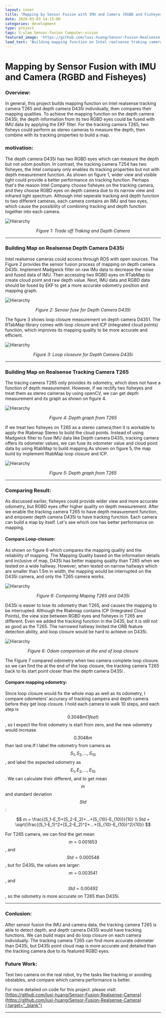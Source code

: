 ```yaml
---
layout: inner
title: 'Mapping by Sensor Fusion with IMU and Camera (RGBD and Fisheyes)'
date: 2020-03-03 14:15:00
categories: development
type: project
tags: V-slam Sensor-fusion Computer-vision
featured_image: 'https://github.com/luxi-huang/Sensor-Fusion-Realsense-Camera/blob/master/img/ezgif.com-crop.gif?raw=true'
lead_text: 'Building mapping function on Intel realsense traking camera T265 and depth camera D435i individually, then compare their mapping qualities.'
---
```



<!-- https://github.com/luxi-huang/Sensor-Fusion-Realsense-Camera/blob/master/img/mapping.png?raw=true' -->

# Mapping by Sensor Fusion with IMU and Camera (RGBD and Fisheyes)


### Overview:
<!-- This is my MSc Thesis / University of Edinburgh[^1][^2]. Here is a short video: -->
In general, this project builds mapping function on Intel realsense tracking camera T265 and depth camera D435i individually, then compares their mapping qualities. To achieve the mapping function on the depth camera D435i, the depth information from its two RGBD eyes could be fused with IMU data by applying the EKF filter. For the tracking camera T265, two fisheys could perform as stereo cameras to measure the depth, then combine with its tracking properties to build a map.



### motivation:

The depth camera D435i has two RGBD eyes which can measure the depth but not odom position. In contrast, the tracking camera T254 has two fisheyes, the Intel company only enables its tracking properties but not with depth measurement function. As shown on figure 1, wider view and visible light could provide a better performance on tracking function. Perhaps that's the reason Intel Company choose fisheyes on the tracking camera,  and they choose RGBD eyes on depth camera due to its narrow view and infrared light spectrum. Although intel seperate tracking and depth function to two different cameras, each camera contains  an IMU and two eyes, which cause the possibility of combining tracking and depth function together into each camera.

![Hierarchy](https://github.com/luxi-huang/portfolio/blob/master/img/posts/sensor_fusion/comparing_map_traking.png?raw=true)*<center>Figure 1: Trade off Traking and Depth Camera</center>*

---

### Building Map on Realsense Depth Camera D435i

Intel realsense cameras could access through ROS with open sources. The Figure 2 provides the sensor fusion process of mapping on depth camera D435i. Implement Madgwick filter on raw IMu data to decrease the noise and fused data of IMU. Then accessing two RGBD eyes on RTabMap to create cloud point and raw depth value. Next, IMU data and RGBD data should be fused by EKF to get a more accurate odometry position and mapping graph.

![Hierarchy](https://github.com/luxi-huang/portfolio/blob/master/img/posts/sensor_fusion/Sensor_fusion_D435i.png?raw=true)*<center>Figure 2: Senosr fuse for Depth Camera D435i</center>*

The figure 3 shows loop closure measurement on depth camera D4351. The RTabMap library comes with loop closure and ICP (integrated cloud points) function, which improves its mapping quality to be more accurate and efficient.


![Hierarchy](https://github.com/luxi-huang/portfolio/blob/master/img/posts/sensor_fusion/ezgif.com-gif-maker-1.gif?raw=true)*<center>Figure 3: Loop closeure for Depth Camera D435i</center>*



<!-- <iframe width="560" height="315" src="https://www.youtube.com/embed/FVJkvy9j-2g" frameborder="0" allow="accelerometer; autoplay; encrypted-media; gyroscope; picture-in-picture" allowfullscreen></iframe> -->

---
### Building Map on Realsense Tracking Camera T265

The tracing camera T265 only provides its odometry, which does not  have a function of  depth measurement. However, if we rectify two fisheyes and treat them as stereo cameras by using openCV, we can get depth measurement and its graph as shown on figure 4.


![Hierarchy](https://github.com/luxi-huang/portfolio/blob/master/img/posts/sensor_fusion/depth.png?raw=true)*<center>Figure 4: Depth graph from T265</center>*


If we treat two fisheyes on T265 as a stereo camera,then it is workable to apply the Rtabmap Stereo to build the cloud points. Instead of using Madgwick filter to fuse IMU data like Depth camera D435i, tracking camera offers its odometer values,  we can fuse its odometer value and cloud point data by using RtabMap to build mapping.As shown on figure 5, the map build by implement RtabMap loop closure and ICP.

![Hierarchy](https://github.com/luxi-huang/portfolio/blob/master/img/posts/sensor_fusion/T265.png?raw=true)*<center>Figure 5: Depth graph from T265</center>*

---
### Comparing Result:

As discussed earlier, fisheyes could provide wider view and more accurate odometry, but RGBD eyes offer higher quality on depth measurement. After we enable the tracking camera T265 to have depth measurement function, and empower depth camera D435i to have tracking function. Each camera can build a map by itself. Let's see which one has better performance on mapping.


#### Compare Loop-closure:

As shown on figure 6 which compares the mapping quality and the reliability of mapping. The Mapping Quality based on the information details and inclusive of map, D435i has better mapping quality than T265 when we tested on a wide hallway.  However, when tested on narrow hallways which are  smaller than 1.5m in width, the mapping would be interrupted on the D435i camera, and only the T265 camera works.  

![Hierarchy](https://github.com/luxi-huang/portfolio/blob/master/img/posts/sensor_fusion/Mapping_camperision.png?raw=true)*<center>Figure 6: Comparing Maping T265 and D435i</center>*

D435i is easier to lose its odometry than T265, and causes the mapping to be interrupted. Although the Rtabmap contains ICP (Integrated Cloud Points), the view size between RGBD eyes and fisheyes in T265 are different. Even we added the tracking function in the D435, but it is still not as good as the T265. The narrowed hallway limited the ORB feature detection ability, and loop closure would be hard to achieve on D435i.   

![Hierarchy](https://github.com/luxi-huang/portfolio/blob/master/img/posts/sensor_fusion/distance_compare.png?raw=true)*<center>Figure 6: Odom comparison at the end of loop closure </center>*

The Figure 7 compared  odometry when two camera complete loop closure. so we can find the at the end of the loop closure, the tracking camera T265 back to its start point closer than the depth camera D435i .  


#### Compare mapping odometry:
Since loop closure would fix the whole map as well as its odometry, I compare odometers’ accuracy of tracking campera and depth camera before they get loop closure. I hold each camera to walk 10 steps, and each step is $$ 0.3048 m (1 feet) $$, so I expect the first odometry is start from zero, and the new odometry would increase $$ 0.3048 m $$ than last one.If I label the odometry from camera as $$S_1,S_2,...,S_{10}$$, and label the expected odometry as $$ E_1,E_2,...,E_{10}$$. We can calculate their different, and to get mean $$m$$ and standard deviation $$Std$$:

$$
m = \frac{(S_1-E_1)+(S_2-E_2)+...+(S_{10}-E_{10})}{10}
\\
Std = \sqrt{\frac{(S_1-E_1)^2+(S_2-E_2)^2+...+(S_{10}-E_{10})^2}{10}}
$$

For T265 camera, we can find the get mean $$m = 0.001653$$, and  $$Std = 0.000548$$, but for D435i, the values are larger:  $$m = 0.003541$$, and  $$Std = 0.00492$$, so the odometry is more accurate on T265 than D435i.

---
### Conlusion:
After sensor fusion the IMU and camera data, the tracking camera T265 is able to detect depth, and depth camera D435i would have tracking functions. We can build maps and do loop closure on each camera individually. The tracking camera T265 can find more accurate odometer than D435i, but D435i point cloud map is more accurate and detailed than the tracking camera due to its featured RGBD eyes.

### Future Work:
Test two camera on the real robot, try the tasks like tracking or avoiding obstables, and compare which camera performance is better.


For more detailed on code for this project. please visit: [https://github.com/luxi-huang/Sensor-Fusion-Realsense-Camera](https://github.com/luxi-huang/Sensor-Fusion-Realsense-Camera){:target="_blank"}



---

[^1]: Currently working on this project, I will keep updating this post based on the progress of the thesis.
[^2]: The cover picture is taken from [the repo of the project](<https://arxiv.org/pdf/1710.09767.pdf>){:target="_blank"}
